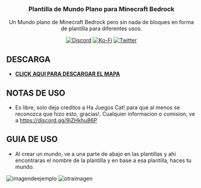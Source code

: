 <p align="center">
  <h3 align="center">Plantilla de Mundo Plano para Minecraft Bedrock</h3>
  
 <p align="center">
Un Mundo plano de Minecraft Bedrock pero sin nada de bloques en forma de plantilla para diferentes usos.</p>
</p>

<p align="center">
  <a href="https://discord.gg/9jZHkhu86P"><img src="https://img.shields.io/discord/782053401281429504?style=plastic&color=red&logo=discord&label=Server%20De%20Discord" alt="Discord "/></a>
  <a href="https://ko-fi.com/hajuegos0710"><img src="https://img.shields.io/npm/v/express?url=https://ko-fi.com/hajuegos0710&style=plastic&logo=kofi&label=Doname%20Aqui!&color=inactive" alt="Ko-Fi "/></a>
  <a href="https://twitter.com/Ha_Juegos_Cat"><img src="https://img.shields.io/twitter/follow/Ha_Juegos_Cat?style=plastic&color=success&logo=twitter&label=Sigueme%20en%20Twitter" alt="Twitter "/></a>
	
</p>

## DESCARGA	

- [__CLICK AQUI PARA DESCARGAR EL MAPA__](https://github.com/HaJuegos/The-Games-Store/raw/main/Oficiales/Mapa%20plano%20sin%20nada/%5BWT%5D%20Mundo%20Plano%20Sin%20Bloques%20By%20Ha%20Juegos%20Cat!.mctemplate)

## NOTAS DE USO

- Es libre, solo deja creditos a Ha Juegos Cat! para que al menos se reconozca que hizo esto, gracias!. Cualquier informacion o comision, ve a https://discord.gg/9jZHkhu86P

## GUIA DE USO

- Al crear un mundo, ve a una parte de abajo en las plantillas y ahi encontraras el nombre de la plantilla y en base a esa plantilla, haces tu mundo.

![imagendeejemplo](https://cdn.discordapp.com/attachments/886014891738144798/1045108155383812096/image.png)
![otraimagen](https://media.discordapp.net/attachments/964653057390546954/997570733473550536/exmple.png)